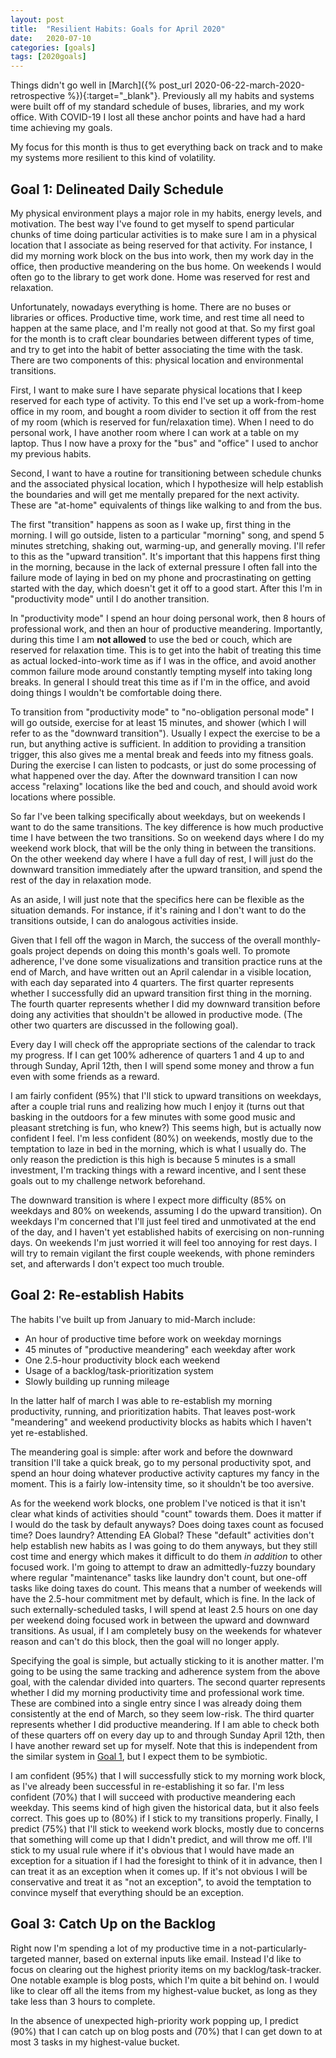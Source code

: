 ```yaml
---
layout: post
title:  "Resilient Habits: Goals for April 2020"
date:   2020-07-10
categories: [goals]
tags: [2020goals]
---
```


Things didn't go well in
[March]({% post_url 2020-06-22-march-2020-retrospective %}){:target="_blank"}.
Previously all my habits and systems
were built off of my standard schedule of buses, libraries, and my work office.
With COVID-19 I lost all these anchor points and have had a hard time achieving
my goals.

My focus for this month is thus to get everything back on
track and to make my systems more resilient to this kind of volatility.

## Goal 1: Delineated Daily Schedule
My physical environment plays a major role in my habits, energy levels, and
motivation. The best way I've found to get myself to spend particular chunks of
time doing particular activities is to make sure I am in a physical location
that I associate as being reserved for that activity. For instance, I did my
morning work block on the bus into work, then my work day in the office, then
productive meandering on the bus home. On weekends I would often go to the
library to get work done. Home was reserved for rest and relaxation.

Unfortunately, nowadays everything is home. There are no buses or libraries or
offices. Productive time, work time, and rest time all need to happen at the
same place, and I'm really not good at that. So my first goal for the month is
to craft clear boundaries between different types of time, and try to get into
the habit of better associating the time with the task. There are two components
of this: physical location and environmental transitions.

First, I want to make sure I have separate physical locations that I keep
reserved for each type of activity. To this end I've set up a work-from-home
office in my room, and bought a room divider to section it off from the rest of
my room (which is reserved for fun/relaxation time). When I need to do personal
work, I have another room where I can work at a table on my laptop. Thus I now
have a proxy for the "bus" and "office" I used to anchor my previous habits.

Second, I want to have a routine for transitioning between schedule chunks and
the associated physical location, which I hypothesize will help establish the
boundaries and will get me mentally prepared for the next activity. These are
"at-home" equivalents of things like walking to and from the bus.

The first "transition" happens as soon as I wake up, first thing in the morning.
I will go outside, listen to a particular "morning" song, and spend 5 minutes
stretching, shaking out, warming-up, and generally moving. I'll refer to this as
the "upward transition". It's important that
this happens first thing in the morning, because in the lack of external
pressure I often fall into the failure mode of laying in bed on my phone and
procrastinating on getting started with the day, which doesn't get it off to a
good start. After this I'm in "productivity mode" until I do another transition.

In "productivity mode" I spend an hour doing personal work, then 8 hours of
professional work, and then an hour of productive meandering. Importantly,
during this time I am __not allowed__ to use the bed or couch, which are reserved
for relaxation time. This is to get into the habit of treating this time as
actual locked-into-work time as if I was in the office, and avoid another common
failure mode around constantly tempting myself into taking long breaks. In
general I should treat this time as if I'm in the office, and avoid doing things
I wouldn't be comfortable doing there.

To transition from "productivity mode" to "no-obligation personal mode" I will
go outside, exercise for at least 15 minutes, and shower (which I will refer to
as the "downward transition"). Usually I expect the
exercise to be a run, but anything active is sufficient. In addition to
providing a transition trigger, this also gives me a mental break and feeds
into my fitness goals. During the exercise I can listen to podcasts, or just do
some processing of what happened over the day. After the downward transition I
can now access "relaxing" locations like the bed and couch, and should avoid
work locations where possible.

So far I've been talking specifically about weekdays, but on weekends I want to
do the same transitions. The key difference is how much productive time I have
between the two transitions. So on weekend days where I do my weekend work block,
that will be the only thing in between the transitions. On the other weekend day
where I have a full day of rest, I will just do the downward transition
immediately after the upward transition, and spend the rest of the day in
relaxation mode.

As an aside, I will just note that the specifics here can be flexible as the
situation demands. For instance, if it's raining and I don't want to do the
transitions outside, I can do analogous activities inside.

Given that I fell off the wagon in March, the success of the overall
monthly-goals project depends on doing this month's goals well. To promote
adherence, I've done some visualizations and transition practice runs at the
end of March,
and have written out an April calendar in a visible location, with each day
separated into 4 quarters. The first quarter represents whether I successfully did
an upward transition first thing in the morning. The fourth quarter
represents whether I did my downward transition before doing any activities that
shouldn't be allowed in productive mode. (The other two quarters are discussed
in the following goal).

Every day I will check off the appropriate sections of the calendar to track my
progress. If I can get 100% adherence of quarters 1 and 4 up to and through
Sunday, April 12th, then
I will spend some money and throw a fun even with some friends as a reward.

I am fairly confident (95%) that I'll stick to upward transitions on weekdays,
after a couple trial runs and realizing how much I enjoy it (turns out that
basking in the outdoors for a few minutes with some good music and pleasant
stretching is fun, who knew?) This seems high, but is actually now confident I
feel. I'm less confident (80%) on weekends, mostly due to the temptation to laze
in bed in the morning, which is what I usually do. The only reason the
prediction is this high is because 5 minutes is a small investment, I'm tracking
things with a reward incentive, and I sent these goals out to my challenge
network beforehand.

The downward transition is where I expect more difficulty (85% on weekdays and
80% on weekends, assuming I do the upward transition). On weekdays I'm concerned
that I'll just feel tired and unmotivated at the end of the day, and I haven't
yet established habits of exercising on non-running days. On weekends I'm just
worried it will feel too annoying for rest days. I will try to remain vigilant
the first couple weekends, with phone reminders set, and afterwards I don't
expect too much trouble.

## Goal 2: Re-establish Habits
The habits I've built up from January to mid-March include:
- An hour of productive time before work on weekday mornings
- 45 minutes of "productive meandering" each weekday after work
- One 2.5-hour productivity block each weekend
- Usage of a backlog/task-prioritization system
- Slowly building up running mileage

In the latter half of march I was able to re-establish my morning productivity,
running, and prioritization habits. That leaves post-work "meandering" and
weekend productivity blocks as habits which I haven't yet re-established.

The meandering goal is simple: after work and before the downward transition
I'll take a quick break, go to my
personal productivity spot, and spend an hour doing whatever productive activity
captures my fancy in the moment. This is a fairly low-intensity time, so it
shouldn't be too aversive.

As for the weekend work blocks,
one problem I've noticed is that it isn't clear what kinds of activities should
"count" towards them. Does it matter if I would do the task by default
anyways? Does doing taxes count as focused time? Does laundry? Attending EA
Global? These "default" activities don't help establish new habits as I was 
going to do them anyways, but they still cost time and energy which
makes it difficult to do them _in addition_ to other focused work. I'm going to
attempt to draw an admittedly-fuzzy boundary where regular "maintenance" tasks
like laundry don't count, but one-off tasks like doing taxes do count. This
means that a number of weekends will have the 2.5-hour commitment met by
default, which is fine. In the lack of such externally-scheduled tasks, I will
spend at least 2.5 hours on one day per weekend doing focused work in between
the upward and downward transitions. As usual, if I am completely busy on the
weekends for whatever reason and can't do this block, then the goal will no
longer apply.

Specifying the goal is simple, but actually sticking to it is another matter.
I'm going to be using the same tracking and adherence system from the above
goal, with the calendar divided into quarters. The second quarter represents
whether I did my morning productivity time and professional work time. These are
combined into a single entry since I was already doing them consistently at the
end of March, so they seem low-risk. The third quarter represents whether I did
productive meandering. If I am able to check both of these quarters off on every
day up to and through Sunday April 12th, then I have another reward set up for
myself. Note that this is independent from the similar system in [Goal
1](#goal-1-delineated-daily-schedule),
but I expect them to be symbiotic.

I am confident (95%) that I will successfully stick to my morning work block, as
I've already been successful in re-establishing it so far. I'm less confident
(70%) that I will succeed with productive meandering each weekday. This seems
kind of high given the historical data, but it also feels correct. This goes up
to (80%) if I stick to my transitions properly. Finally, I predict (75%) that
I'll stick to weekend work blocks, mostly due to concerns that something will
come up that I didn't predict, and will throw me off. I'll stick to my usual
rule where if it's obvious that I would have made an exception for a situation
if I had the foresight to think of it in advance, then I can treat it as an
exception when it comes up. If it's not obvious I will be conservative and treat
it as "not an exception", to avoid the temptation to convince myself that
everything should be an exception.

## Goal 3: Catch Up on the Backlog
Right now I'm spending a lot of my productive time in a
not-particularly-targeted manner, based on external inputs like email. Instead
I'd like to focus on clearing out the highest priority items on my
backlog/task-tracker. One notable example is blog posts, which I'm quite a bit
behind on. I would like to clear off all the items from my highest-value bucket,
as long as they take less than 3 hours to complete.

In the absence of unexpected high-priority work popping up, I predict (90%) that
I can catch up on blog posts and (70%) that I can get down to at most 3 tasks in
my highest-value bucket.
